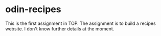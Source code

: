 # odin-recipes
This is the first assignment in TOP.  The assignment is to build a recipes website.  I don't know further details at the moment. 

